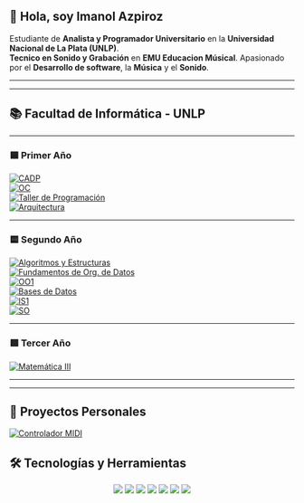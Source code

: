 ## 👋 Hola, soy Imanol Azpiroz  

Estudiante de **Analista y Programador Universitario** en la **Universidad Nacional de La Plata (UNLP)**.  
**Tecnico en Sonido y Grabación** en **EMU Educacion Músical**.
Apasionado por el **Desarrollo de software**, la **Música** y el **Sonido**.

---

---
## 📚 Facultad de Informática - UNLP  

---

### 🟦 Primer Año  

[![CADP](https://img.shields.io/badge/CADP-Repo-blue?style=for-the-badge)](https://github.com/ImanolAzpiroz/Cadp)  
[![OC](https://img.shields.io/badge/Organización%20de%20Comp-Repo-green?style=for-the-badge)](https://github.com/ImanolAzpiroz/Organizacion-de-Computadoras)  
[![Taller de Programación](https://img.shields.io/badge/Taller%20de%20Programación-Repo-orange?style=for-the-badge)](https://github.com/ImanolAzpiroz/Taller-De-Programacion)  
[![Arquitectura](https://img.shields.io/badge/Arquitectura%20de%20Computadoras-Repo-red?style=for-the-badge)](https://github.com/ImanolAzpiroz/Arquitectura-de-Computadoras)  

---

### 🟨 Segundo Año  

[![Algoritmos y Estructuras](https://img.shields.io/badge/AyED-Repo-blueviolet?style=for-the-badge)](https://github.com/ImanolAzpiroz/Algoritmos-y-Estructuras-de-Datos)  
[![Fundamentos de Org. de Datos](https://img.shields.io/badge/Fundamentos%20de%20Datos-Pendiente-lightgrey?style=for-the-badge)](#)  
[![OO1](https://img.shields.io/badge/OO1-Repo-orange?style=for-the-badge)](https://github.com/ImanolAzpiroz/Orientacion-a-Objetos-I)  
[![Bases de Datos](https://img.shields.io/badge/Diseño%20de%20BD-Pendiente-lightgrey?style=for-the-badge)](#)  
[![IS1](https://img.shields.io/badge/IS1-Repo-brightgreen?style=for-the-badge)](https://github.com/ImanolAzpiroz/Ing-de-Software-1)  
[![SO](https://img.shields.io/badge/Sistemas%20Operativos-Repo-yellow?style=for-the-badge)](https://github.com/ImanolAzpiroz/Intr-de-Sistemas-Operativos)  

---

### 🟥 Tercer Año  

[![Matemática III](https://img.shields.io/badge/Matemática%20III-Repo-9cf?style=for-the-badge)](https://github.com/ImanolAzpiroz/Matematica-3)  

---

---

## 🚀 Proyectos Personales
[![Controlador MIDI](https://img.shields.io/badge/Controlador%20MIDI%20con%20Raspberry%20Pi%20Pico-pendiente-red?style=for-the-badge)]()

## 🛠️ Tecnologías y Herramientas



<p align="center">
  <img src="https://img.shields.io/badge/Java-orange?style=for-the-badge">
  <img src="https://img.shields.io/badge/Python-86D595?style=for-the-badge&logo=python&logoColor=111211">
  <img src="https://img.shields.io/badge/Git-black?style=for-the-badge&logo=git&logoColor=white">
  <img src="https://img.shields.io/badge/VSCode-blue?style=for-the-badge">
  <img src="https://img.shields.io/badge/Raspberry%20Pi-54994C?style=for-the-badge&logo=raspberrypi&logoColor=white">  
  <img src="https://img.shields.io/badge/HTML5-E34F26?style=for-the-badge&logo=html5&logoColor=white">
  <img src="https://img.shields.io/badge/CSS3-1572B6?style=for-the-badge&logo=css3&logoColor=white">
</p>


